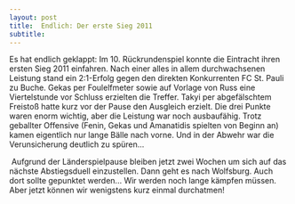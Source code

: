 ```yaml
---
layout: post
title:  Endlich: Der erste Sieg 2011
subtitle:  
---
```


Es hat endlich geklappt: Im 10. Rückrundenspiel konnte die Eintracht ihren ersten Sieg 2011 einfahren. Nach einer alles in allem durchwachsenen Leistung stand ein 2:1-Erfolg gegen den direkten Konkurrenten FC St. Pauli zu Buche. Gekas per Foulelfmeter sowie auf Vorlage von Russ eine Viertelstunde vor Schluss erzielten die Treffer. Takyi per abgefälschtem Freistoß hatte kurz vor der Pause den Ausgleich erzielt. Die drei Punkte waren enorm wichtig, aber die Leistung war noch ausbaufähig. Trotz geballter Offensive (Fenin, Gekas und Amanatidis spielten von Beginn an) kamen eigentlich nur lange Bälle nach vorne. Und in der Abwehr war die Verunsicherung deutlich zu spüren...

 Aufgrund der Länderspielpause bleiben jetzt zwei Wochen um sich auf das nächste Abstiegsduell einzustellen. Dann geht es nach Wolfsburg. Auch dort sollte gepunktet werden... Wir werden noch lange kämpfen müssen. Aber jetzt können wir wenigstens kurz einmal durchatmen!

